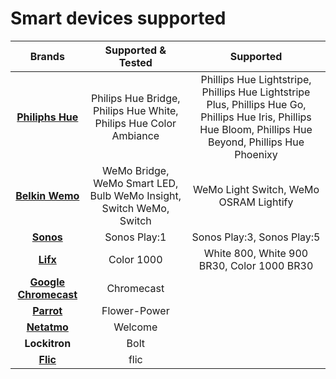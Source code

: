 # Smart devices supported

|       Brands      |                        Supported & Tested                       |                                                                       Supported                                                                       |
|:-----------------:|:---------------------------------------------------------------:|:-----------------------------------------------------------------------------------------------------------------------------------------------------:|
|    [**Philiphs Hue**](https://github.com/netbeast/philips-hue)   | Philips Hue Bridge, Philips Hue White, Philips Hue Color Ambiance | Phillips Hue Lightstripe, Phillips Hue Lightstripe Plus, Phillips Hue Go, Phillips Hue Iris, Phillips Hue Bloom, Phillips Hue Beyond, Phillips Hue Phoenixy |
|     [**Belkin Wemo**](https://github.com/netbeast/belkin-wemo)    | WeMo Bridge, WeMo Smart LED, Bulb WeMo Insight, Switch WeMo, Switch |                                                         WeMo Light Switch, WeMo OSRAM Lightify                                                         |
|       [**Sonos**](https://github.com/netbeast/sonos)       |                           Sonos Play:1                          |                                                               Sonos Play:3, Sonos Play:5                                                               |
|        [**Lifx**](https://github.com/netbeast/lifx)       |                            Color 1000                           |                                                        White 800, White 900 BR30, Color 1000 BR30                                                       |
| [**Google Chromecast**](https://github.com/netbeast/chromecast) |                            Chromecast                           |                                                                                                                                                      |
|       [**Parrot**](https://github.com/netbeast/flower-power)      |                           Flower-Power                          |                                                                                                                                                      |
|      [**Netatmo**](https://github.com/netbeast/netatmo)      |                             Welcome                             |                                                                                                                                                      |
|     **Lockitron**     |                               Bolt                              |                                                                                                                                                      | 
|     [**Flic**](https://github.com/netbeast/flic-plugin)     |                               flic                              |                                                                                                                                                      | 